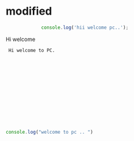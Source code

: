 # modified

 ```javascript
              console.log('hii welcome pc..');
  ```

 Hi welcome 
<div id="editor" style="height: 200px; width: 500px">
       
     Hi welcome to PC.  
    
 </div>

<div id="editor" style="height: 200px; width: 500px"> 
 
 ```javascript
 console.log("welcome to pc .. ")
 ```
 
</div>
